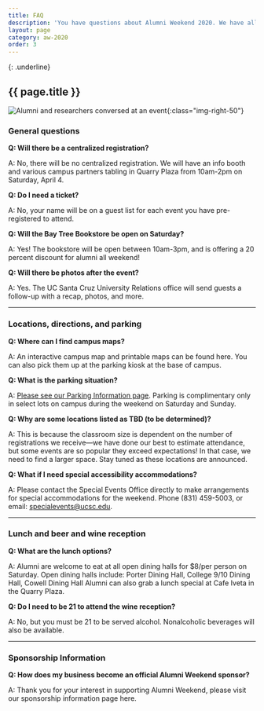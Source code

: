 ```yaml
---
title: FAQ
description: 'You have questions about Alumni Weekend 2020. We have all the answer'
layout: page
category: aw-2020
order: 3
---
```

{: .underline}
## {{ page.title }}

![Alumni and researchers conversed at an event](/assets/images/2020/faq.jpg){:class="img-right-50"}
### General questions 

**Q: Will there be a centralized registration?**

A: No, there will be no centralized registration. We will have an info booth and various campus partners tabling in Quarry Plaza from 10am-2pm on Saturday, April 4. 

**Q: Do I need a ticket?**

A: No, your name will be on a guest list for each event you have pre-registered to attend.

**Q: Will the Bay Tree Bookstore be open on Saturday?**

A: Yes! The bookstore will be open between 10am-3pm, and is offering a 20 percent discount for alumni all weekend!

**Q: Will there be photos after the event?**

A: Yes. The UC Santa Cruz University Relations office will send guests a follow-up with a recap, photos, and more.

---

### Locations, directions, and parking

**Q: Where can I find campus maps?**

A: An interactive campus map and printable maps can be found here. You can also pick them up at the parking kiosk at the base of campus.

**Q: What is the parking situation?**

A: [Please see our Parking Information page](/alumniweekend/2020/parking). Parking is complimentary only in select lots on campus during the weekend on Saturday and Sunday. 

**Q: Why are some locations listed as TBD (to be determined)?**

A: This is because the classroom size is dependent on the number of registrations we receive—we have done our best to estimate attendance, but some events are so popular they exceed expectations! In that case, we need to find a larger space. Stay tuned as these locations are announced.

**Q: What if I need special accessibility accommodations?**

A: Please contact the Special Events Office directly to make arrangements for special accommodations for the weekend. Phone (831) 459-5003, or email: specialevents@ucsc.edu.

---

### Lunch and beer and wine reception

**Q: What are the lunch options?**

A: Alumni are welcome to eat at all open dining halls for $8/per person on Saturday. Open dining halls include: Porter Dining Hall, College 9/10 Dining Hall, Cowell Dining Hall Alumni can also grab a lunch special at Cafe Iveta in the Quarry Plaza. 

**Q: Do I need to be 21 to attend the wine reception?**

A: No, but you must be 21 to be served alcohol. Nonalcoholic beverages will also be available. 

---

### Sponsorship Information

**Q: How does my business become an official Alumni Weekend sponsor?**

A: Thank you for your interest in supporting Alumni Weekend, please visit our sponsorship information page here.
